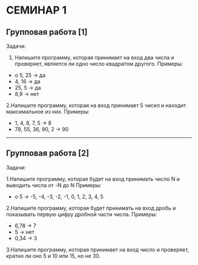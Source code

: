 # СЕМИНАР 1 #

## Групповая работа [1] ##

Задачи:

1. Напишите программу, которая принимает на вход два числа и проверяет, является ли одно число квадратом другого.
Примеры:

* o 5, 25 -> да
* 4, 16 -> да
* 25, 5 -> да
* 8,9 -> нет

2.Напишите программу, которая на вход принимает 5 чисел и находит максимальное из них.
Примеры:

* 1, 4, 8, 7, 5 -> 8
* 78, 55, 36, 90, 2 -> 90

***

## Групповая работа [2] ##

Задачи:

1.Напишите программу, которая будет на вход принимать число N и выводить числа от -N до N
Примеры:

* o 5 -> -5, -4, -3, -2, -1, 0, 1, 2, 3, 4, 5

2.Напишите программу, которая будет принимать на вход дробь и показывать первую цифру дробной части числа.
Примеры:

* 6,78 -> 7
* 5 -> нет
* 0,34 -> 3

3.Напишите программу, которая принимает на вход число и проверяет, кратно ли оно 5 и 10 или 15, но не 30.
